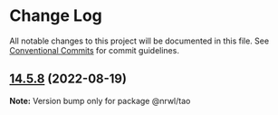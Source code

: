 # Change Log

All notable changes to this project will be documented in this file.
See [Conventional Commits](https://conventionalcommits.org) for commit guidelines.

## [14.5.8](https://github.com/nrwl/nx/compare/14.5.7...14.5.8) (2022-08-19)

**Note:** Version bump only for package @nrwl/tao
